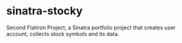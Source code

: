# sinatra-stocky
Second Flatiron Project, a Sinatra portfolio project that creates user account, collects stock symbols and its data. 

